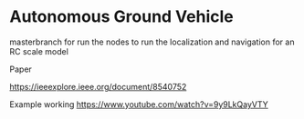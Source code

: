 # Autonomous Ground Vehicle

masterbranch for run the nodes to run the localization and navigation for an RC scale model 

Paper

https://ieeexplore.ieee.org/document/8540752

Example working
https://www.youtube.com/watch?v=9y9LkQayVTY
